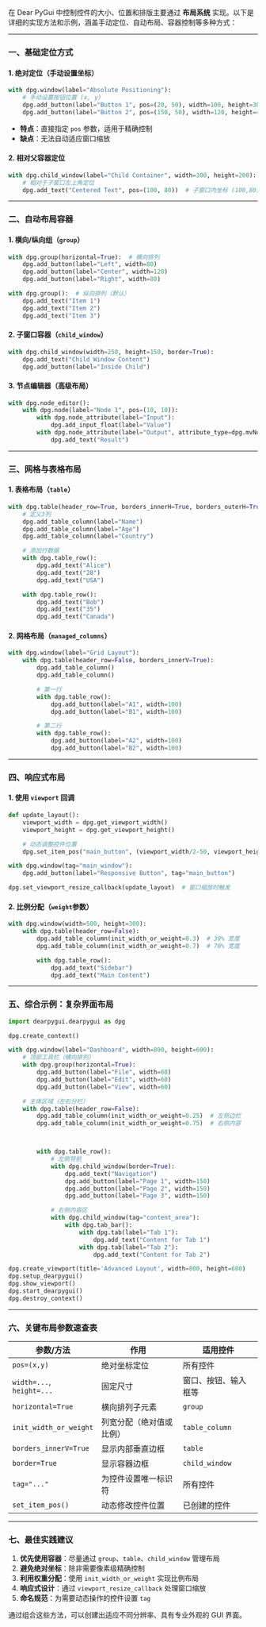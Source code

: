 在 Dear PyGui 中控制控件的大小、位置和排版主要通过 **布局系统** 实现。以下是详细的实现方法和示例，涵盖手动定位、自动布局、容器控制等多种方式：

---

### **一、基础定位方式**

#### 1. 绝对定位（手动设置坐标）

```python
with dpg.window(label="Absolute Positioning"):
    # 手动设置按钮位置 (x, y)
    dpg.add_button(label="Button 1", pos=(20, 50), width=100, height=30)
    dpg.add_button(label="Button 2", pos=(150, 50), width=120, height=40)
```

- **特点**：直接指定 `pos` 参数，适用于精确控制
- **缺点**：无法自动适应窗口缩放

#### 2. 相对父容器定位

```python
with dpg.child_window(label="Child Container", width=300, height=200):
    # 相对于子窗口左上角定位
    dpg.add_text("Centered Text", pos=(100, 80))  # 子窗口内坐标 (100,80)
```

---

### **二、自动布局容器**

#### 1. 横向/纵向组（`group`）

```python
with dpg.group(horizontal=True):  # 横向排列
    dpg.add_button(label="Left", width=80)
    dpg.add_button(label="Center", width=120)
    dpg.add_button(label="Right", width=80)

with dpg.group():  # 纵向排列（默认）
    dpg.add_text("Item 1")
    dpg.add_text("Item 2")
    dpg.add_text("Item 3")
```

#### 2. 子窗口容器（`child_window`）

```python
with dpg.child_window(width=250, height=150, border=True):
    dpg.add_text("Child Window Content")
    dpg.add_button(label="Inside Child")
```

#### 3. 节点编辑器（高级布局）

```python
with dpg.node_editor():
    with dpg.node(label="Node 1", pos=(10, 10)):
        with dpg.node_attribute(label="Input"):
            dpg.add_input_float(label="Value")
        with dpg.node_attribute(label="Output", attribute_type=dpg.mvNode_Attr_Output):
            dpg.add_text("Result")
```

---

### **三、网格与表格布局**

#### 1. 表格布局（`table`）

```python
with dpg.table(header_row=True, borders_innerH=True, borders_outerH=True):
    # 定义3列
    dpg.add_table_column(label="Name")
    dpg.add_table_column(label="Age")
    dpg.add_table_column(label="Country")

    # 添加行数据
    with dpg.table_row():
        dpg.add_text("Alice")
        dpg.add_text("28")
        dpg.add_text("USA")

    with dpg.table_row():
        dpg.add_text("Bob")
        dpg.add_text("35")
        dpg.add_text("Canada")
```

#### 2. 网格布局（`managed_columns`）

```python
with dpg.window(label="Grid Layout"):
    with dpg.table(header_row=False, borders_innerV=True):
        dpg.add_table_column()
        dpg.add_table_column()

        # 第一行
        with dpg.table_row():
            dpg.add_button(label="A1", width=100)
            dpg.add_button(label="B1", width=100)

        # 第二行
        with dpg.table_row():
            dpg.add_button(label="A2", width=100)
            dpg.add_button(label="B2", width=100)
```

---

### **四、响应式布局**

#### 1. 使用 `viewport` 回调

```python
def update_layout():
    viewport_width = dpg.get_viewport_width()
    viewport_height = dpg.get_viewport_height()

    # 动态调整控件位置
    dpg.set_item_pos("main_button", (viewport_width/2-50, viewport_height-50))

with dpg.window(tag="main_window"):
    dpg.add_button(label="Responsive Button", tag="main_button")

dpg.set_viewport_resize_callback(update_layout)  # 窗口缩放时触发
```

#### 2. 比例分配（`weight`参数）

```python
with dpg.window(width=500, height=300):
    with dpg.table(header_row=False):
        dpg.add_table_column(init_width_or_weight=0.3)  # 30% 宽度
        dpg.add_table_column(init_width_or_weight=0.7)  # 70% 宽度

        with dpg.table_row():
            dpg.add_text("Sidebar")
            dpg.add_text("Main Content")
```

---

### **五、综合示例：复杂界面布局**

```python
import dearpygui.dearpygui as dpg

dpg.create_context()

with dpg.window(label="Dashboard", width=800, height=600):
    # 顶部工具栏（横向排列）
    with dpg.group(horizontal=True):
        dpg.add_button(label="File", width=60)
        dpg.add_button(label="Edit", width=60)
        dpg.add_button(label="View", width=60)

    # 主体区域（左右分栏）
    with dpg.table(header_row=False):
        dpg.add_table_column(init_width_or_weight=0.25)  # 左侧边栏
        dpg.add_table_column(init_width_or_weight=0.75)  # 右侧内容



        with dpg.table_row():
            # 左侧导航
            with dpg.child_window(border=True):
                dpg.add_text("Navigation")
                dpg.add_button(label="Page 1", width=150)
                dpg.add_button(label="Page 2", width=150)
                dpg.add_button(label="Page 3", width=150)

            # 右侧内容区
            with dpg.child_window(tag="content_area"):
                with dpg.tab_bar():
                    with dpg.tab(label="Tab 1"):
                        dpg.add_text("Content for Tab 1")
                    with dpg.tab(label="Tab 2"):
                        dpg.add_text("Content for Tab 2")

dpg.create_viewport(title='Advanced Layout', width=800, height=600)
dpg.setup_dearpygui()
dpg.show_viewport()
dpg.start_dearpygui()
dpg.destroy_context()
```

---

### **六、关键布局参数速查表**

| 参数/方法                 | 作用                     | 适用控件             |
| ------------------------- | ------------------------ | -------------------- |
| `pos=(x,y)`               | 绝对坐标定位             | 所有控件             |
| `width=...`, `height=...` | 固定尺寸                 | 窗口、按钮、输入框等 |
| `horizontal=True`         | 横向排列子元素           | `group`              |
| `init_width_or_weight`    | 列宽分配（绝对值或比例） | `table_column`       |
| `borders_innerV=True`     | 显示内部垂直边框         | `table`              |
| `border=True`             | 显示容器边框             | `child_window`       |
| `tag="..."`               | 为控件设置唯一标识符     | 所有控件             |
| `set_item_pos()`          | 动态修改控件位置         | 已创建的控件         |

---

### **七、最佳实践建议**

1. **优先使用容器**：尽量通过 `group`、`table`、`child_window` 管理布局
2. **避免绝对坐标**：除非需要像素级精确控制
3. **利用权重分配**：使用 `init_width_or_weight` 实现比例布局
4. **响应式设计**：通过 `viewport_resize_callback` 处理窗口缩放
5. **命名规范**：为需要动态操作的控件设置 `tag`

通过组合这些方法，可以创建出适应不同分辨率、具有专业外观的 GUI 界面。
